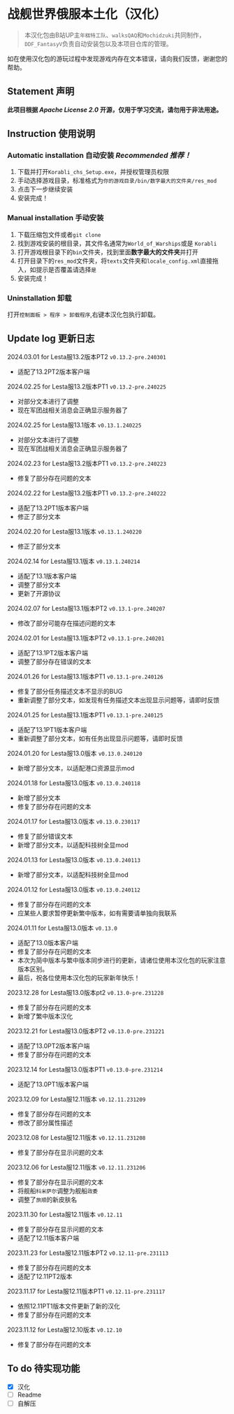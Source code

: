 # 战舰世界俄服本土化（汉化）
>本汉化包由B站UP主`年糕特工队`、`walksQAQ`和`Mochidzuki`共同制作，`DDF_FantasyV`负责自动安装包以及本项目仓库的管理。

如在使用汉化包的游玩过程中发现游戏内存在文本错误，请向我们反馈，谢谢您的帮助。

## Statement 声明
**此项目根据 *Apache License 2.0* 开源，仅用于学习交流，请勿用于非法用途。**

## Instruction 使用说明
### Automatic installation 自动安装 *Recommended 推荐！*
1. 下载并打开`Korabli_chs_Setup.exe`，并授权管理员权限
2. 手动选择游戏目录，标准格式为`你的游戏目录/bin/数字最大的文件夹/res_mod`
3. 点击下一步继续安装
4. 安装完成！

### Manual installation 手动安装
1. 下载压缩包文件或者`git clone`
2. 找到游戏安装的根目录，其文件名通常为`World_of_Warships`或是 `Korabli`
3. 打开游戏根目录下的`bin`文件夹，找到里面**数字最大的文件夹**并打开
4. 打开目录下的`res_mod`文件夹，将`texts`文件夹和`locale_config.xml`直接拖入，如提示是否覆盖请选择`是`
5. 安装完成！

### Uninstallation 卸载
打开`控制面板 > 程序 > 卸载程序`,右键本汉化包执行卸载。

## Update log 更新日志
2024.03.01 for Lesta服13.2版本PT2 `v0.13.2-pre.240301`
* 适配了13.2PT2版本客户端

2024.02.25 for Lesta服13.2版本PT1 `v0.13.2-pre.240225`
* 对部分文本进行了调整
* 现在军团战相关消息会正确显示服务器了

2024.02.25 for Lesta服13.1版本 `v0.13.1.240225`
* 对部分文本进行了调整
* 现在军团战相关消息会正确显示服务器了

2024.02.23 for Lesta服13.2版本PT1 `v0.13.2-pre.240223`
* 修复了部分存在问题的文本

2024.02.22 for Lesta服13.2版本PT1 `v0.13.2-pre.240222`
* 适配了13.2PT1版本客户端
* 修正了部分文本

2024.02.20 for Lesta服13.1版本 `v0.13.1.240220`
* 修正了部分文本

2024.02.14 for Lesta服13.1版本 `v0.13.1.240214`
* 适配了13.1版本客户端
* 调整了部分文本
* 更新了开源协议

2024.02.07 for Lesta服13.1版本PT2 `v0.13.1-pre.240207`
* 修改了部分可能存在描述问题的文本

2024.02.01 for Lesta服13.1版本PT2 `v0.13.1-pre.240201`
* 适配了13.1PT2版本客户端
* 调整了部分存在错误的文本

2024.01.26 for Lesta服13.1版本PT1 `v0.13.1-pre.240126`
* 修复了部分任务描述文本不显示的BUG
* 重新调整了部分文本，如发现有任务描述文本出现显示问题等，请即时反馈

2024.01.25 for Lesta服13.1版本PT1 `v0.13.1-pre.240125`
* 适配了13.1PT1版本客户端
* 重新调整了部分文本，如有任务出现显示问题等，请即时反馈

2024.01.20 for Lesta服13.0版本 `v0.13.0.240120`
* 新增了部分文本，以适配港口资源显示mod

2024.01.18 for Lesta服13.0版本 `v0.13.0.240118`
* 新增了部分文本
* 修复了部分存在问题的文本

2024.01.17 for Lesta服13.0版本 `v0.13.0.230117`
* 修复了部分错误文本
* 新增了部分文本，以适配科技树全显mod

2024.01.13 for Lesta服13.0版本 `v0.13.0.240113`
* 新增了部分文本，以适配科技树全显mod

2024.01.12 for Lesta服13.0版本 `v0.13.0.240112`
* 修复了部分存在问题的文本
* 应某些人要求暂停更新繁中版本，如有需要请单独向我联系

2024.01.11 for Lesta服13.0版本 `v0.13.0`
* 适配了13.0版本客户端
* 修复了部分存在问题的文本
* 本次为简中版本与繁中版本同步进行的更新，请诸位使用本汉化包的玩家注意版本区别。
* 最后，祝各位使用本汉化包的玩家新年快乐！

2023.12.28 for Lesta服13.0版本pt2 `v0.13.0-pre.231228`
* 修复了部分存在问题的文本
* 新增了繁中版本汉化

2023.12.21 for Lesta服13.0版本PT2 `v0.13.0-pre.231221`
* 适配了13.0PT2版本客户端
* 修复了部分存在问题的文本

2023.12.14 for Lesta服13.0版本PT1 `v0.13.0-pre.231214`
* 适配了13.0PT1版本客户端

2023.12.09 for Lesta服12.11版本 `v0.12.11.231209`
* 修复了部分存在问题的文本
* 修改了部分属性描述

2023.12.08 for Lesta服12.11版本 `v0.12.11.231208`
* 修复了部分存在显示问题的文本

2023.12.06 for Lesta服12.11版本 `v0.12.11.231206`
* 修复了部分存在显示问题的文本
* 将舰船`科米萨尔`调整为舰船`政委`
* 调整了`旅顺`的新皮肤名

2023.11.30 for Lesta服12.11版本 `v0.12.11`
* 修复了部分存在显示问题的文本
* 适配了12.11版本客户端

2023.11.23 for Lesta服12.11版本PT2 `v0.12.11-pre.231113`
* 修复了部分存在问题的文本
* 适配了12.11PT2版本

2023.11.17 for Lesta服12.11版本PT1 `v0.12.11-pre.231117`
* 依照12.11PT1版本文件更新了新的汉化
* 修复了部分存在问题的文本

2023.11.12 for Lesta服12.10版本 `v0.12.10`
* 修复了部分存在问题的文本

## To do 待实现功能
- [x] 汉化
- [ ] Readme
- [ ] 自解压
